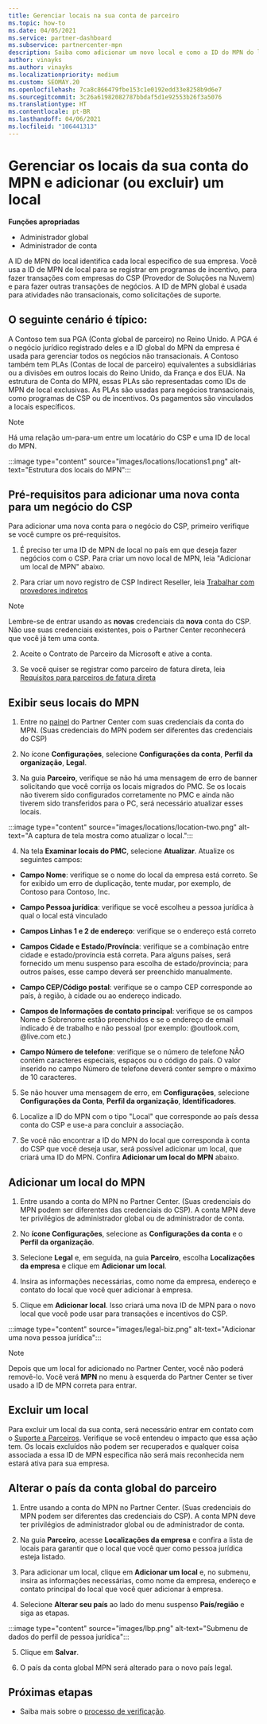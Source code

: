 ```yaml
---
title: Gerenciar locais na sua conta de parceiro
ms.topic: how-to
ms.date: 04/05/2021
ms.service: partner-dashboard
ms.subservice: partnercenter-mpn
description: Saiba como adicionar um novo local e como a ID do MPN do local é usada em programas de incentivo, negócios do CSP, assinaturas e outras transações.
author: vinayks
ms.author: vinayks
ms.localizationpriority: medium
ms.custom: SEOMAY.20
ms.openlocfilehash: 7ca8c866479fbe153c1e0192edd33e8258b9d6e7
ms.sourcegitcommit: 3c26a61982082787bbdaf5d1e92553b26f3a5076
ms.translationtype: HT
ms.contentlocale: pt-BR
ms.lasthandoff: 04/06/2021
ms.locfileid: "106441313"
---
```

# <a name="manage-your-mpn-account-locations-and-add-delete-a-location"></a>Gerenciar os locais da sua conta do MPN e adicionar (ou excluir) um local


**Funções apropriadas**

- Administrador global
- Administrador de conta

A ID de MPN do local identifica cada local específico de sua empresa. Você usa a ID de MPN de local para se registrar em programas de incentivo, para fazer transações com empresas do CSP (Provedor de Soluções na Nuvem) e para fazer outras transações de negócios. A ID de MPN global é usada para atividades não transacionais, como solicitações de suporte.

## <a name="the-following-scenario-is-typical"></a>O seguinte cenário é típico:

A Contoso tem sua PGA (Conta global de parceiro) no Reino Unido. A PGA é o negócio jurídico registrado deles e a ID global do MPN da empresa é usada para gerenciar todos os negócios não transacionais. A Contoso também tem PLAs (Contas de local de parceiro) equivalentes a subsidiárias ou a divisões em outros locais do Reino Unido, da França e dos EUA. Na estrutura de Conta do MPN, essas PLAs são representadas como IDs de MPN de local exclusivas. As PLAs são usadas para negócios transacionais, como programas de CSP ou de incentivos. Os pagamentos são vinculados a locais específicos. 

>[!NOTE]
>Há uma relação um-para-um entre um locatário do CSP e uma ID de local do MPN.

:::image type="content" source="images/locations/locations1.png" alt-text="Estrutura dos locais do MPN":::

## <a name="prerequisites-in-order-to-add-a-new-account-for-a-csp-business"></a>Pré-requisitos para adicionar uma nova conta para um negócio do CSP

Para adicionar uma nova conta para o negócio do CSP, primeiro verifique se você cumpre os pré-requisitos.

1. É preciso ter uma ID de MPN de local no país em que deseja fazer negócios com o CSP. Para criar um novo local de MPN, leia "Adicionar um local de MPN" abaixo.
  
1. Para criar um novo registro de CSP Indirect Reseller, leia [Trabalhar com provedores indiretos](indirect-reseller-tasks-in-partner-center.md#get-started) 

>[!NOTE] 
 >Lembre-se de entrar usando as **novas** credenciais da **nova** conta do CSP. Não use suas credenciais existentes, pois o Partner Center reconhecerá que você já tem uma conta.

2. Aceite o Contrato de Parceiro da Microsoft e ative a conta.

1. Se você quiser se registrar como parceiro de fatura direta, leia [Requisitos para parceiros de fatura direta](direct-partner-new-requirements.md)

## <a name="view-your-mpn-locations"></a>Exibir seus locais do MPN

1. Entre no [painel](https://partner.microsoft.com/dashboard/home) do Partner Center com suas credenciais da conta do MPN. (Suas credenciais do MPN podem ser diferentes das credenciais do CSP) 
 
1. No ícone **Configurações**, selecione **Configurações da conta**, **Perfil da organização**, **Legal**. 

1. Na guia **Parceiro**, verifique se não há uma mensagem de erro de banner solicitando que você corrija os locais migrados do PMC.  Se os locais não tiverem sido configurados corretamente no PMC e ainda não tiverem sido transferidos para o PC, será necessário atualizar esses locais.

:::image type="content" source="images/locations/location-two.png" alt-text="A captura de tela mostra como atualizar o local.":::
 
4.  Na tela **Examinar locais do PMC**, selecione **Atualizar**.
Atualize os seguintes campos:

- **Campo Nome**: verifique se o nome do local da empresa está correto. Se for exibido um erro de duplicação, tente mudar, por exemplo, de Contoso para Contoso, Inc.

- **Campo Pessoa jurídica**: verifique se você escolheu a pessoa jurídica à qual o local está vinculado

- **Campos Linhas 1 e 2 de endereço**: verifique se o endereço está correto

- **Campos Cidade e Estado/Província**: verifique se a combinação entre cidade e estado/província está correta. Para alguns países, será fornecido um menu suspenso para escolha de estado/província; para outros países, esse campo deverá ser preenchido manualmente.

- **Campo CEP/Código postal**: verifique se o campo CEP corresponde ao país, à região, à cidade ou ao endereço indicado.

- **Campos de Informações de contato principal**: verifique se os campos Nome e Sobrenome estão preenchidos e se o endereço de email indicado é de trabalho e não pessoal (por exemplo: @outlook.com, @live.com etc.)

- **Campo Número de telefone**: verifique se o número de telefone NÃO contém caracteres especiais, espaços ou o código do país. O valor inserido no campo Número de telefone deverá conter sempre o máximo de 10 caracteres.

5. Se não houver uma mensagem de erro, em **Configurações**, selecione **Configurações da Conta**, **Perfil da organização**, **Identificadores**.

6. Localize a ID do MPN com o tipo "Local" que corresponde ao país dessa conta do CSP e use-a para concluir a associação.

7. Se você não encontrar a ID do MPN do local que corresponda à conta do CSP que você deseja usar, será possível adicionar um local, que criará uma ID do MPN. Confira **Adicionar um local do MPN** abaixo.

## <a name="add-an-mpn-location"></a>Adicionar um local do MPN

1. Entre usando a conta do MPN no Partner Center. (Suas credenciais do MPN podem ser diferentes das credenciais do CSP). A conta MPN deve ter privilégios de administrador global ou de administrador de conta. 

1. No **ícone Configurações**, selecione as **Configurações da conta** e o **Perfil da organização**.

2. Selecione **Legal** e, em seguida, na guia **Parceiro**, escolha **Localizações da empresa** e clique em **Adicionar um local**.

3. Insira as informações necessárias, como nome da empresa, endereço e contato do local que você quer adicionar à empresa.
 
1. Clique em **Adicionar local**. Isso criará uma nova ID de MPN para o novo local que você pode usar para transações e incentivos do CSP.

:::image type="content" source="images/legal-biz.png" alt-text="Adicionar uma nova pessoa jurídica":::

> [!NOTE]
> Depois que um local for adicionado no Partner Center, você não poderá removê-lo. Você verá **MPN** no menu à esquerda do Partner Center se tiver usado a ID de MPN correta para entrar.


## <a name="delete-a-location"></a>Excluir um local

Para excluir um local da sua conta, será necessário entrar em contato com o [Suporte a Parceiros](https://partner.microsoft.com/dashboard/support/servicerequests/create?stage=2&topicid=1af7f3a0-1757-3543-4b6a-c945c3ad187b). Verifique se você entendeu o impacto que essa ação tem. Os locais excluídos não podem ser recuperados e qualquer coisa associada a essa ID de MPN específica não será mais reconhecida nem estará ativa para sua empresa.

## <a name="change-country-of-partner-global-account"></a>Alterar o país da conta global do parceiro 

1. Entre usando a conta do MPN no Partner Center. (Suas credenciais do MPN podem ser diferentes das credenciais do CSP). A conta MPN deve ter privilégios de administrador global ou de administrador de conta. 

2. Na guia **Parceiro**, acesse **Localizações da empresa** e confira a lista de locais para garantir que o local que você quer como pessoa jurídica esteja listado. 
 
1. Para adicionar um local, clique em **Adicionar um local** e, no submenu, insira as informações necessárias, como nome da empresa, endereço e contato principal do local que você quer adicionar à empresa. 
 
1. Selecione **Alterar seu país** ao lado do menu suspenso **País/região** e siga as etapas. 

:::image type="content" source="images/lbp.png" alt-text="Submenu de dados do perfil de pessoa jurídica":::

5. Clique em **Salvar**.

6. O país da conta global MPN será alterado para o novo país legal.
  
## <a name="next-steps"></a>Próximas etapas

- Saiba mais sobre o [processo de verificação](verification-responses.md).
